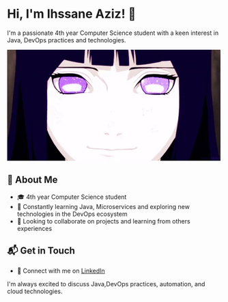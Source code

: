 # Hi, I'm Ihssane Aziz! 👋

I'm a passionate 4th year Computer Science student with a keen interest in Java, DevOps practices and technologies. 


   ![Hinata GIF](https://github.com/ihssaane/ihssaane/blob/main/hinata.webp)

## 🚀 About Me

- 🎓 4th year Computer Science student
- 🌱 Constantly learning Java, Microservices and exploring new technologies in the DevOps ecosystem
- 🤝 Looking to collaborate on projects and learning from others experiences

## 📬 Get in Touch

- 💼 Connect with me on [LinkedIn](https://www.linkedin.com/in/ihssane-aziz-278326286/)

I'm always excited to discuss Java,DevOps practices, automation, and cloud technologies. 
